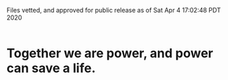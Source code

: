 Files vetted, and approved for public release as of Sat Apr  4 17:02:48 PDT 2020<br><br><h1>Together we are power, and power can save a life.</h1>
